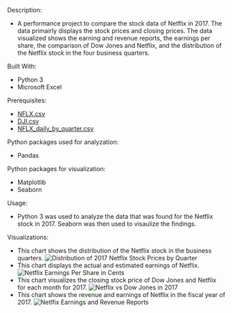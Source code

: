 Description:

- A performance project to compare the stock data of Netflix in 2017. The data primairly displays the stock prices and closing prices. The data visualized shows the earning and revenue reports, the earnings per share, the comparison of Dow Jones and Netflix, and the distribution of the Netflix stock in the four business quarters.

Built With:

- Python 3
- Microsoft Excel

Prerequisites:
- [NFLX.csv](https://github.com/Aharriott34/Netflix_Stocks_Project/files/7125379/NFLX.csv)
- [DJI.csv](https://github.com/Aharriott34/Netflix_Stocks_Project/files/7125380/DJI.csv)
- [NFLX_daily_by_quarter.csv](https://github.com/Aharriott34/Netflix_Stocks_Project/files/7125381/NFLX_daily_by_quarter.csv)





Python packages used for analyzation:

- Pandas

Python packages for visualization:

- Matplotlib
- Seaborn


Usage:

- Python 3 was used to analyze the data that was found for the Netflix stock in 2017. Seaborn was then used to visaulize the findings.

Visualizations:
- This chart shows the distribution of the Netflix stock in the business quarters.
![Distribution of 2017 Netflix Stock Prices by Quarter](https://user-images.githubusercontent.com/78121835/132437089-8a687ac2-9f31-4ba0-9686-450780ea8d25.png)
- This chart displays the actual and estimated earnings of Netflix.
![Netflix Earnings Per Share in Cents](https://user-images.githubusercontent.com/78121835/132437260-4bfac500-b48e-4fb5-9ed7-540500f56955.png)
- This chart visualizes the closing stock price of Dow Jones and Netflix for each month for 2017.
![Netflix vs Dow Jones in 2017](https://user-images.githubusercontent.com/78121835/132437588-216fbb4b-5769-47ba-89d7-d22635700704.png)
- This chart shows the revenue and earnings of Netflix in the fiscal year of 2017.
![Netlfix Earnings and Revenue Reports](https://user-images.githubusercontent.com/78121835/132437859-8d726865-0c6a-404f-9a83-0bfb5c949c99.png)




